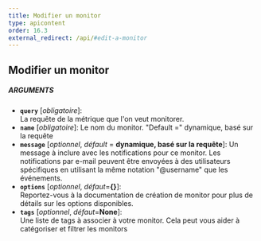 ```yaml
---
title: Modifier un monitor
type: apicontent
order: 16.3
external_redirect: /api/#edit-a-monitor
---
```


## Modifier un monitor
##### ARGUMENTS
* **`query`** [*obligatoire*]:  
  La requête de la métrique que l'on veut monitorer.
* **`name`** [*obligatoire*]:
    Le nom du monitor. "Default =" dynamique, basé sur la requête
* **`message`** [*optionnel*, *défault* = **dynamique, basé sur la requête**]:
    Un message à inclure avec les notifications pour ce monitor. Les notifications par e-mail peuvent être envoyées à des utilisateurs spécifiques en utilisant la même notation "@username" que les événements.
* **`options`** [*optionnel*, *défaut*=**{}**]:  
    Reportez-vous à la documentation de création de monitor pour plus de détails sur les options disponibles.
* **`tags`** [*optionnel*, *défaut*=**None**]:  
    Une liste de tags à associer à votre monitor. Cela peut vous aider à catégoriser et filtrer les monitors